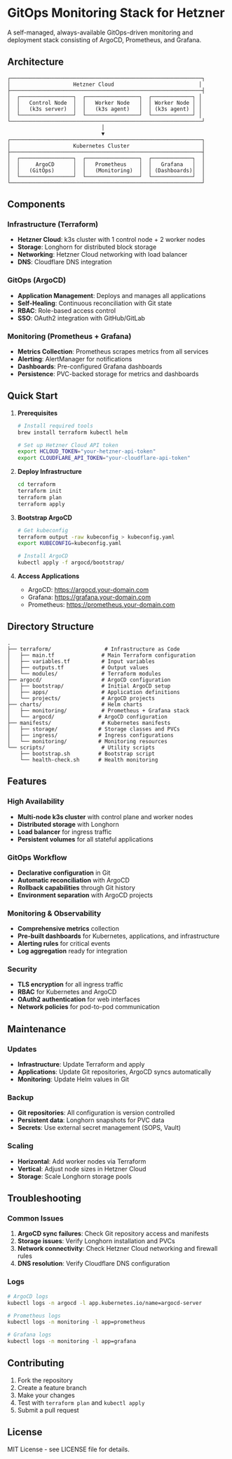# GitOps Monitoring Stack for Hetzner

A self-managed, always-available GitOps-driven monitoring and deployment stack consisting of ArgoCD, Prometheus, and Grafana.

## Architecture

```
┌─────────────────────────────────────────────────────────────┐
│                    Hetzner Cloud                           │
├─────────────────────────────────────────────────────────────┤
│  ┌─────────────────┐  ┌─────────────────┐  ┌─────────────┐ │
│  │   Control Node  │  │   Worker Node   │  │ Worker Node │ │
│  │   (k3s server)  │  │   (k3s agent)   │  │ (k3s agent) │ │
│  └─────────────────┘  └─────────────────┘  └─────────────┘ │
└─────────────────────────────────────────────────────────────┘
                              │
                              ▼
┌─────────────────────────────────────────────────────────────┐
│                    Kubernetes Cluster                       │
├─────────────────────────────────────────────────────────────┤
│  ┌─────────────────┐  ┌─────────────────┐  ┌─────────────┐  │
│  │     ArgoCD      │  │   Prometheus    │  │   Grafana   │  │
│  │   (GitOps)      │  │   (Monitoring)  │  │ (Dashboards)│  │
│  └─────────────────┘  └─────────────────┘  └─────────────┘  │
└─────────────────────────────────────────────────────────────┘
```

## Components

### Infrastructure (Terraform)
- **Hetzner Cloud**: k3s cluster with 1 control node + 2 worker nodes
- **Storage**: Longhorn for distributed block storage
- **Networking**: Hetzner Cloud networking with load balancer
- **DNS**: Cloudflare DNS integration

### GitOps (ArgoCD)
- **Application Management**: Deploys and manages all applications
- **Self-Healing**: Continuous reconciliation with Git state
- **RBAC**: Role-based access control
- **SSO**: OAuth2 integration with GitHub/GitLab

### Monitoring (Prometheus + Grafana)
- **Metrics Collection**: Prometheus scrapes metrics from all services
- **Alerting**: AlertManager for notifications
- **Dashboards**: Pre-configured Grafana dashboards
- **Persistence**: PVC-backed storage for metrics and dashboards

## Quick Start

1. **Prerequisites**
   ```bash
   # Install required tools
   brew install terraform kubectl helm
   
   # Set up Hetzner Cloud API token
   export HCLOUD_TOKEN="your-hetzner-api-token"
   export CLOUDFLARE_API_TOKEN="your-cloudflare-api-token"
   ```

2. **Deploy Infrastructure**
   ```bash
   cd terraform
   terraform init
   terraform plan
   terraform apply
   ```

3. **Bootstrap ArgoCD**
   ```bash
   # Get kubeconfig
   terraform output -raw kubeconfig > kubeconfig.yaml
   export KUBECONFIG=kubeconfig.yaml
   
   # Install ArgoCD
   kubectl apply -f argocd/bootstrap/
   ```

4. **Access Applications**
   - ArgoCD: https://argocd.your-domain.com
   - Grafana: https://grafana.your-domain.com
   - Prometheus: https://prometheus.your-domain.com

## Directory Structure

```
.
├── terraform/                 # Infrastructure as Code
│   ├── main.tf               # Main Terraform configuration
│   ├── variables.tf          # Input variables
│   ├── outputs.tf            # Output values
│   └── modules/              # Terraform modules
├── argocd/                   # ArgoCD configuration
│   ├── bootstrap/            # Initial ArgoCD setup
│   ├── apps/                 # Application definitions
│   └── projects/             # ArgoCD projects
├── charts/                   # Helm charts
│   ├── monitoring/           # Prometheus + Grafana stack
│   └── argocd/              # ArgoCD configuration
├── manifests/                # Kubernetes manifests
│   ├── storage/             # Storage classes and PVCs
│   ├── ingress/             # Ingress configurations
│   └── monitoring/          # Monitoring resources
└── scripts/                  # Utility scripts
    ├── bootstrap.sh         # Bootstrap script
    └── health-check.sh      # Health monitoring
```

## Features

### High Availability
- **Multi-node k3s cluster** with control plane and worker nodes
- **Distributed storage** with Longhorn
- **Load balancer** for ingress traffic
- **Persistent volumes** for all stateful applications

### GitOps Workflow
- **Declarative configuration** in Git
- **Automatic reconciliation** with ArgoCD
- **Rollback capabilities** through Git history
- **Environment separation** with ArgoCD projects

### Monitoring & Observability
- **Comprehensive metrics** collection
- **Pre-built dashboards** for Kubernetes, applications, and infrastructure
- **Alerting rules** for critical events
- **Log aggregation** ready for integration

### Security
- **TLS encryption** for all ingress traffic
- **RBAC** for Kubernetes and ArgoCD
- **OAuth2 authentication** for web interfaces
- **Network policies** for pod-to-pod communication

## Maintenance

### Updates
- **Infrastructure**: Update Terraform and apply
- **Applications**: Update Git repositories, ArgoCD syncs automatically
- **Monitoring**: Update Helm values in Git

### Backup
- **Git repositories**: All configuration is version controlled
- **Persistent data**: Longhorn snapshots for PVC data
- **Secrets**: Use external secret management (SOPS, Vault)

### Scaling
- **Horizontal**: Add worker nodes via Terraform
- **Vertical**: Adjust node sizes in Hetzner Cloud
- **Storage**: Scale Longhorn storage pools

## Troubleshooting

### Common Issues
1. **ArgoCD sync failures**: Check Git repository access and manifests
2. **Storage issues**: Verify Longhorn installation and PVCs
3. **Network connectivity**: Check Hetzner Cloud networking and firewall rules
4. **DNS resolution**: Verify Cloudflare DNS configuration

### Logs
```bash
# ArgoCD logs
kubectl logs -n argocd -l app.kubernetes.io/name=argocd-server

# Prometheus logs
kubectl logs -n monitoring -l app=prometheus

# Grafana logs
kubectl logs -n monitoring -l app=grafana
```

## Contributing

1. Fork the repository
2. Create a feature branch
3. Make your changes
4. Test with `terraform plan` and `kubectl apply`
5. Submit a pull request

## License

MIT License - see LICENSE file for details.
